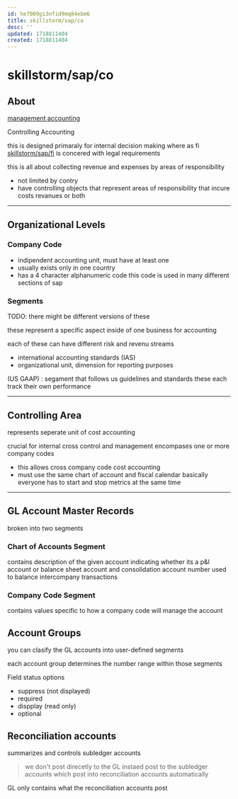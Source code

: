 ```yaml
---
id: he7009gi3nfid9mq84ebm6
title: skillstorm/sap/co
desc: ''
updated: 1718811404
created: 1718811404
---
```

# skillstorm/sap/co

## About


[management accounting](./skillstorm/sap/managementAccounting.md)

Controlling Accounting

this is designed primaraly for internal decision making
where as fi [skillstorm/sap/fi](fi) is concered with legal requirements


this is all about collecting revenue and expenses by areas of responsibility


- not limited by contry
- have controlling objects that represent areas of responsibility that incure
    costs revanues or both

---

## Organizational Levels

### Company Code

- indipendent accounting unit, must have at least one
- usually exists only in one country
- has a 4 character alphanumeric code
    this code is used in many different sections of sap

### Segments

TODO: there might be different versions of these

these represent a specific aspect inside of one business
for accounting

each of these can have different risk and revenu streams

- international accounting standards (IAS)
- organizational unit, dimension for reporting purposes

(US GAAP) : segament that follows us guidelines and standards
these each track their own performance

---

## Controlling Area

represents seperate unit of cost accounting

crucial for internal cross control and management
encompases one or more company codes

- this allows cross company code cost accounting
- must use the same chart of account and fiscal calendar
    basically everyone has to start and stop metrics at the same time

---

## GL Account Master Records

broken into two segments

### Chart of Accounts Segment

contains description of the given account indicating whether its
a p&l account or balance sheet account and consolidation account number
used to balance intercompany transactions

### Company Code Segment

contains values specific to how a company code will manage the account


## Account Groups

you can clasify the GL accounts into user-defined segments

each account group determines the number range within those segments

Field status options
- suppress (not displayed)
- required
- dispplay (read only)
- optional

## Reconciliation accounts


summarizes and controls subledger accounts

> we don't post direcetly to the GL instaed post to the subledger
> accounts which post into reconciliation accounts automatically

GL only contains what the reconciliation accounts post


